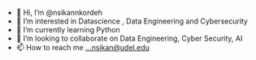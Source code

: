- 👋 Hi, I’m @nsikannkordeh
- 👀 I’m interested in Datascience , Data Engineering and Cybersecurity
- 🌱 I’m currently learning Python
- 💞️ I’m looking to collaborate on Data Engineering, Cyber Security, AI
- 📫 How to reach me ...nsikan@udel.edu

<!---
nsikannkordeh/nsikannkordeh is a ✨ special ✨ repository because its `README.md` (this file) appears on your GitHub profile.
You can click the Preview link to take a look at your changes.
--->
